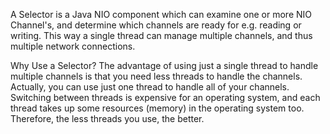 A Selector is a Java NIO component which can examine one or more NIO Channel's, and determine which channels are ready for e.g. reading or writing. This way a single thread can manage multiple channels, and thus multiple network connections.

Why Use a Selector?
The advantage of using just a single thread to handle multiple channels is that you need less threads to handle the channels. Actually, you can use just one thread to handle all of your channels. Switching between threads is expensive for an operating system, and each thread takes up some resources (memory) in the operating system too. Therefore, the less threads you use, the better.